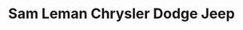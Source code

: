 ---
title: "Sam Leman Chrysler Dodge Jeep"
url: /morton/sam-leman-chrysler-dodge-jeep/
shop: car parts
---
